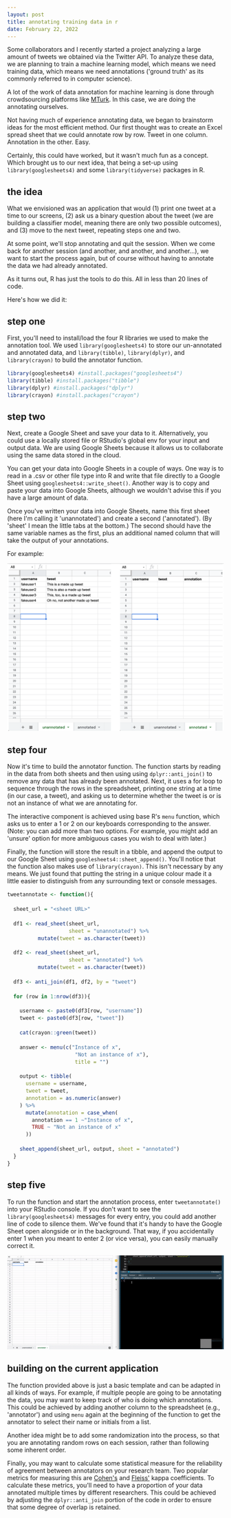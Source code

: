 ```yaml
---
layout: post
title: annotating training data in r
date: February 22, 2022
---
```


Some collaborators and I recently started a project analyzing a large amount of tweets we obtained via the Twitter API. To analyze these data, we are planning to train a machine learning model, which means we need training data, which means we need annotations ('ground truth' as its commonly referred to in computer science).

A lot of the work of data annotation for machine learning is done through crowdsourcing platforms like [MTurk](https://www.mturk.com/). In this case, we are doing the annotating ourselves. 

Not having much of experience annotating data, we began to brainstorm ideas for the most efficient method. Our first thought was to create an Excel spread sheet that we could annotate row by row. Tweet in one column. Annotation in the other. Easy. 

Certainly, this could have worked, but it wasn't much fun as a concept. Which brought us to our next idea, that being a set-up using `library(googlesheets4)` and some `library(tidyverse)` packages in R.

## the idea

What we envisioned was an application that would (1) print one tweet at a time to our screens, (2) ask us a binary question about the tweet (we are building a classifier model, meaning there are only two possible outcomes), and (3) move to the next tweet, repeating steps one and two. 

At some point, we'll stop annotating and quit the session. When we come back for another session (and another, and another, and another...), we want to start the process again, but of course without having to annotate the data we had already annotated.

As it turns out, R has just the tools to do this. All in less than 20 lines of code. 

Here's how we did it:

## step one

First, you'll need to install/load the four R libraries we used to make the annotation tool. We used `library(googlesheets4)` to store our un-annotated and annotated data, and `library(tibble)`, `library(dplyr)`, and `library(crayon)` to build the annotator function.

```r
library(googlesheets4) #install.packages("googlesheets4")
library(tibble) #install.packages("tibble")
library(dplyr) #install.packages("dplyr")
library(crayon) #install.packages("crayon")
```

## step two

Next, create a Google Sheet and save your data to it. Alternatively, you could use a locally stored file or RStudio's global env for your input and output data. We are using Google Sheets because it allows us to collaborate using the same data stored in the cloud.

You can get your data into Google Sheets in a couple of ways. One way is to read in a .csv or other file type into R and write that file directly to a Google Sheet using `googlesheets4::write_sheet()`. Another way is to copy and paste your data into Google Sheets, although we wouldn't advise this if you have a large amount of data. 

Once you've written your data into Google Sheets, name this first sheet (here I'm calling it 'unannotated') and create a second ('annotated'). (By 'sheet' I mean the little tabs at the bottom.) The second should have the same variable names as the first, plus an additional named column that will take the output of your annotations. 

For example:

![](/images/2022-1-22-annotating-training-data-in-r/annotator-spreadsheet3.png)

## step four

Now it's time to build the annotator function. The function starts by reading in the data from both sheets and then using using `dplyr::anti_join()` to remove any data that has already been annotated. Next, it uses a for loop to sequence through the rows in the spreadsheet, printing one string at a time (in our case, a tweet), and asking us to determine whether the tweet is or is not an instance of what we are annotating for. 

The interactive component is achieved using base R's `menu` function, which asks us to enter a 1 or 2 on our keyboards corresponding to the answer. (Note: you can add more than two options. For example, you might add an 'unsure' option for more ambiguous cases you wish to deal with later.) 

Finally, the function will store the result in a tibble, and append the output to our Google Sheet using `googlesheets4::sheet_append()`. You'll notice that the function also makes use of `library(crayon)`. This isn't necessary by any means. We just found that putting the string in a unique colour made it a little easier to distinguish from any surrounding text or console messages. 

```r
tweetannotate <- function(){

  sheet_url = "<sheet URL>"

  df1 <- read_sheet(sheet_url, 
                    sheet = "unannotated") %>% 
          mutate(tweet = as.character(tweet))

  df2 <- read_sheet(sheet_url, 
                    sheet = "annotated") %>% 
          mutate(tweet = as.character(tweet))

  df3 <- anti_join(df1, df2, by = "tweet")

  for (row in 1:nrow(df3)){

    username <- paste0(df3[row, "username"])
    tweet <- paste0(df3[row, "tweet"])

    cat(crayon::green(tweet))

    answer <- menu(c("Instance of x", 
                      "Not an instance of x"), 
                      title = "")

    output <- tibble(
      username = username,
      tweet = tweet,
      annotation = as.numeric(answer)
    ) %>%
      mutate(annotation = case_when(
        annotation == 1 ~"Instance of x",
        TRUE ~ "Not an instance of x"
      ))

    sheet_append(sheet_url, output, sheet = "annotated")
  }
}
```

## step five

To run the function and start the annotation process, enter `tweetannotate()` into your RStudio console. If you don't want to see the `library(googlesheets4)` messages for every entry, you could add another line of code to silence them. We've found that it's handy to have the Google Sheet open alongside or in the background. That way, if you accidentally enter 1 when you meant to enter 2 (or vice versa), you can easily manually correct it.

![](/images/2022-1-22-annotating-training-data-in-r/annotate-tweet-video.gif)

## building on the current application

The function provided above is just a basic template and can be adapted in all kinds of ways. For example, if multiple people are going to be annotating the data, you may want to keep track of who is doing which annotations. This could be achieved by adding another column to the spreadsheet (e.g., 'annotator') and using `menu` again at the beginning of the function to get the annotator to select their name or initials from a list.

Another idea might be to add some randomization into the process, so that you are annotating random rows on each session, rather than following some inherent order.

Finally, you may want to calculate some statistical measure for the reliability of agreement between annotators on your research team. Two popular metrics for measuring this are [Cohen's](https://en.wikipedia.org/wiki/Cohen%27s_kappa) and [Fleiss'](https://en.wikipedia.org/wiki/Fleiss%27_kappa) kappa coefficients. To calculate these metrics, you'll need to have a proportion of your data annotated multiple times by different researchers. This could be achieved by adjusting the `dplyr::anti_join` portion of the code in order to ensure that some degree of overlap is retained.

